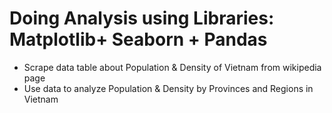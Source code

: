 # Doing Analysis using Libraries: Matplotlib+ Seaborn + Pandas
- Scrape data table about Population & Density of Vietnam from wikipedia page
- Use data to analyze Population & Density by Provinces and Regions in Vietnam
